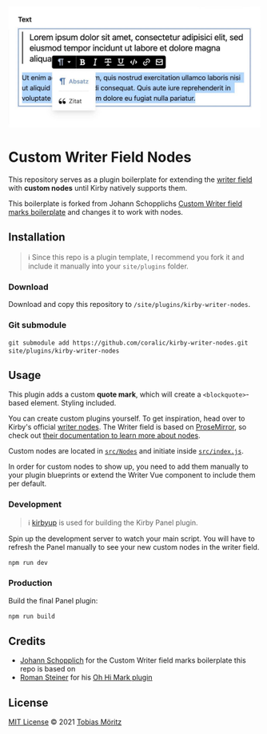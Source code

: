 ![Quote node for the Kirby writer field](./writer-custom-quote-node.png)

# Custom Writer Field Nodes

This repository serves as a plugin boilerplate for extending the [writer field](https://getkirby.com/docs/reference/panel/fields/writer) with **custom nodes** until Kirby natively supports them.

This boilerplate is forked from Johann Schopplichs [Custom Writer field marks boilerplate](https://github.com/johannschopplich/kirby-writer-marks) and changes it to work with nodes.

## Installation

> ℹ️ Since this repo is a plugin template, I recommend you fork it and include it manually into your `site/plugins` folder.

### Download

Download and copy this repository to `/site/plugins/kirby-writer-nodes`.

### Git submodule

```
git submodule add https://github.com/coralic/kirby-writer-nodes.git site/plugins/kirby-writer-nodes
```

## Usage

This plugin adds a custom **quote mark**, which will create a `<blockquote>`-based element. Styling included.

You can create custom plugins yourself. To get inspiration, head over to Kirby's official [writer nodes](https://github.com/getkirby/kirby/tree/master/panel/src/components/Forms/Writer/Nodes). The Writer field is based on [ProseMirror](https://prosemirror.net/), so check out [their documentation to learn more about nodes](https://prosemirror.net/docs/ref/).

Custom nodes are located in [`src/Nodes`](./src/Nodes) and initiate inside [`src/index.js`](./src/index.js).

In order for custom nodes to show up, you need to add them manually to your plugin blueprints or extend the Writer Vue component to include them per default.

### Development

> ℹ️ [kirbyup](https://github.com/johannschopplich/kirbyup) is used for building the Kirby Panel plugin.

Spin up the development server to watch your main script. You will have to refresh the Panel manually to see your new custom nodes in the writer field.

```bash
npm run dev
```

### Production

Build the final Panel plugin:

```bash
npm run build
```

## Credits

- [Johann Schopplich](https://github.com/johannschopplich) for the Custom Writer field marks boilerplate this repo is based on
- [Roman Steiner](https://github.com/rasteiner) for his [Oh Hi Mark plugin](https://github.com/rasteiner/oh-hi-mark)

## License

[MIT License](./LICENSE) © 2021 [Tobias Möritz](https://github.com/tobimori)
